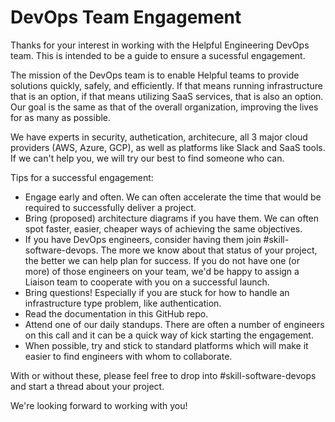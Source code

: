 # DevOps Team Engagement

Thanks for your interest in working with the Helpful Engineering DevOps team.  This is intended to be a guide to ensure a sucessful engagement.

The mission of the DevOps team is to enable Helpful teams to provide solutions quickly, safely, and efficiently.  If that means running infrastructure that is an option, if that means utilizing SaaS services, that is also an option.  Our goal is the same as that of the overall organization, improving the lives for as many as possible.

We have experts in security, authetication, architecure, all 3 major cloud providers (AWS, Azure, GCP), as well as platforms like Slack and SaaS tools.   If we can't help you, we will try our best to find someone who can.

Tips for a successful engagement:

* Engage early and often.  We can often accelerate the time that would be required to successfully deliver a project.
* Bring (proposed) architecture diagrams if you have them.  We can often spot faster, easier, cheaper ways of achieving the same objectives.
* If you have DevOps engineers, consider having them join #skill-software-devops.  The more we know about that status of your project, the better we can help plan for success.  If you do not have one (or more) of those engineers on your team, we'd be happy to assign a Liaison team to cooperate with you on a successful launch.
* Bring questions! Especially if you are stuck for how to handle an infrastructure type problem, like authentication.
* Read the documentation in this GitHub repo.
* Attend one of our daily standups.  There are often a number of engineers on this call and it can be a quick way of kick starting the engagement.
* When possible, try and stick to standard platforms which will make it easier to find engineers with whom to collaborate.

With or without these, please feel free to drop into #skill-software-devops and start a thread about your project.

We're looking forward to working with you!